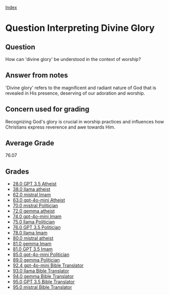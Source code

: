 
[Index](../../index.md)
# Question Interpreting Divine Glory
## Question
How can 'divine glory' be understood in the context of worship?

## Answer from notes
'Divine glory' refers to the magnificent and radiant nature of God that is revealed in His presence, deserving of our adoration and worship.

## Concern used for grading
Recognizing God's glory is crucial in worship practices and influences how Christians express reverence and awe towards Him.

## Average Grade
76.07

## Grades
 * [28.0 GPT 3.5 Atheist](../answers/GPT_3.5_Atheist/Interpreting_Divine_Glory.md)
 * [38.0 llama atheist](../answers/llama_atheist/Interpreting_Divine_Glory.md)
 * [62.0 mistral Imam](../answers/mistral_Imam/Interpreting_Divine_Glory.md)
 * [63.0 gpt-4o-mini Atheist](../answers/gpt-4o-mini_Atheist/Interpreting_Divine_Glory.md)
 * [70.0 mistral Politician](../answers/mistral_Politician/Interpreting_Divine_Glory.md)
 * [72.0 gemma atheist](../answers/gemma_atheist/Interpreting_Divine_Glory.md)
 * [74.0 gpt-4o-mini Imam](../answers/gpt-4o-mini_Imam/Interpreting_Divine_Glory.md)
 * [75.0 llama Politician](../answers/llama_Politician/Interpreting_Divine_Glory.md)
 * [76.0 GPT 3.5 Politician](../answers/GPT_3.5_Politician/Interpreting_Divine_Glory.md)
 * [78.0 llama Imam](../answers/llama_Imam/Interpreting_Divine_Glory.md)
 * [80.0 mistral atheist](../answers/mistral_atheist/Interpreting_Divine_Glory.md)
 * [81.0 gemma Imam](../answers/gemma_Imam/Interpreting_Divine_Glory.md)
 * [81.0 GPT 3.5 Imam](../answers/GPT_3.5_Imam/Interpreting_Divine_Glory.md)
 * [85.0 gpt-4o-mini Politician](../answers/gpt-4o-mini_Politician/Interpreting_Divine_Glory.md)
 * [89.0 gemma Politician](../answers/gemma_Politician/Interpreting_Divine_Glory.md)
 * [92.4 gpt-4o-mini Bible Translator](../answers/gpt-4o-mini_Bible_Translator/Interpreting_Divine_Glory.md)
 * [93.0 llama Bible Translator](../answers/llama_Bible_Translator/Interpreting_Divine_Glory.md)
 * [94.0 gemma Bible Translator](../answers/gemma_Bible_Translator/Interpreting_Divine_Glory.md)
 * [95.0 GPT 3.5 Bible Translator](../answers/GPT_3.5_Bible_Translator/Interpreting_Divine_Glory.md)
 * [95.0 mistral Bible Translator](../answers/mistral_Bible_Translator/Interpreting_Divine_Glory.md)
